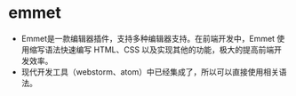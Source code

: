 # emmet
* Emmet是一款编辑器插件，支持多种编辑器支持。在前端开发中，Emmet 使用缩写语法快速编写 HTML、CSS 以及实现其他的功能，极大的提高前端开发效率。
* 现代开发工具（webstorm、atom）中已经集成了，所以可以直接使用相关语法。


